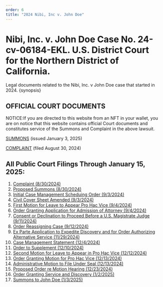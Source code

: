 ```yaml
---
order: 6
title: "2024 Nibi, Inc v. John Doe"
---
```


# Nibi, Inc. v. John Doe Case No. 24-cv-06184-EKL. U.S. District Court for the Northern District of California.

Legal documents related to the Nibi, Inc. v John Doe case that started in 2024. {synopsis}

## OFFICIAL COURT DOCUMENTS

NOTICE:If you are directed to this website from an NFT in your wallet, you are on
notice that this website contains official Court documents and constitutes
service of the Summons and Complaint in the above lawsuit.

[SUMMONS](/docs/legal/Doc.No.23-2025-01-03-SummonstoJohnDoe.pdf) (issued January 3, 2025)

[COMPLAINT](/docs/legal/Doc.No.1-2024-08-30-Complaint.pdf) (filed August 30, 2024)

## All Public Court Filings Through January 15, 2025:

1. [Complaint (8/30/2024)](/docs/legal/Doc.No.1-2024-08-30-Complaint.pdf)
2. [Proposed Summons (8/30/2024)](/docs/legal/Doc.No.2-2024-08-30-ProposedSummons.pdf)
3. [Initial Case Management Scheduing Order (9/3/2024)](/docs/legal/Doc.No.4-2024-09-03-InitialCaseManagementScheduingOrder.pdf)
4. [Civil Cover Sheet Amended (9/3/2024)](/docs/legal/Doc.No.5-2024-09-03-CivilCoverSheetAmended.pdf)
5. [First Motion for Leave to Appear Pro Hac Vice (9/4/2024)](/docs/legal/Doc.No.6-2024-09-04-FirstMotionforLeavetoAppearProHacVice.pdf)
6. [Order Granting Application for Admission of Attorney (9/4/2024)](/docs/legal/Doc.No.7-2024-09-04-OrderGrantingApplicationforAdmissionofAttorney.pdf)
7. [Consent or Declination to Proceed Before a U.S. Magistrate Judge (9/11/2024)](/docs/legal/Doc.No.8-2024-09-11-ConsentorDeclinationtoProceedBeforeaU.S.MagistrateJudge.pdf)
8. [Order Reassigning Case (9/12/2024)](/docs/legal/Doc.No.10-2024-09-12-OrderReassigningCase.pdf)
9. [Ex Parte Application to Expedite Discovery and for Order Authorizing Alternative Service (11/29/2024)](/docs/legal/Doc.No.12-2024-11-29-ExParteApplicationtoExpediteDiscoveryandforOrderAuthorizingAlternativeService.pdf)
10. [Case Management Statement (12/4/2024)](/docs/legal/Doc.No.13-2024-12-04-CaseManagementStatement.pdf)
11. [Order to Supplement (12/10/2024)](/docs/legal/Doc.No.14-2024-12-10-OrdertoSupplement.pdf)
12. [Second Motion for Leave to Appear in Pro Hac Vice (12/12/2024)](/docs/legal/Doc.No.16-2024-12-12-SecondMotionforLeavetoAppearinProHacVice.pdf)
13. [Order Granting Motion for Pro Hac Vice (12/13/2024)](/docs/legal/Doc.No.17-2024-12-13-OrderGrantingMotionforProHacVice.pdf)
14. [Administrative Motion to File Under Seal (12/13/2024)](/docs/legal/Doc.No.18-2024-12-13-AdministrativeMotiontoFileUnderSeal.pdf)
15. [Proposed Order re Motion Hearing (12/23/2024)](/docs/legal/Doc.No.21-2024-12-23-ProposedOrderreMotionHearing.pdf)
16. [Order Granting Service and Discovery (1/2/2025)](/docs/legal/Doc.No.22-2025-01-02-OrderGrantingServiceandDiscovery.pdf)
17. [Summons to John Doe (1/3/2025)](/docs/legal/Doc.No.23-2025-01-03-SummonstoJohnDoe.pdf)

<!--

- [Doc 1](link-to-pdf)

Summary: Page for legal documents


Single page with potentially many documents in docx or PDF
Likely up to 15 documents, not as many as 30

Path: docs/community/docs/legal/2024-nibi-v-doe.html

Reference Example: https://www.hklaw.com/en/general-pages/lcx-ag-v-doe

-->

